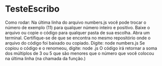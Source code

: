 # TesteEscribo

Como rodar:
Na última linha do arquivo numbers.js você pode trocar o número de exemplo (11) para qualquer número inteiro e positivo.
Baixe o arquivo ou copie o código para qualquer pasta de sua escolha.
Abra um terminal.
Certifique-se de que se encontra no mesmo repositório onde o arquivo do código foi baixado ou copiado.
Digite: node numbers.js
Se copiou o código e o renomeou, digite: node <NomeDoArquivo>.js
O código irá retornar a soma dos múltiplos de 3 ou 5 que são menores que o número que você colocou na última linha (na chamada da função.)
